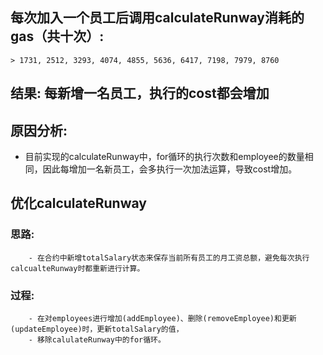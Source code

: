 ## 每次加入一个员工后调用calculateRunway消耗的gas（共十次）: 
	> 1731, 2512, 3293, 4074, 4855, 5636, 6417, 7198, 7979, 8760
## 结果: 每新增一名员工，执行的cost都会增加
## 原因分析: 
- 目前实现的calculateRunway中，for循环的执行次数和employee的数量相同，因此每增加一名新员工，会多执行一次加法运算，导致cost增加。
## 优化calculateRunway
### 思路: 
		- 在合约中新增totalSalary状态来保存当前所有员工的月工资总额，避免每次执行calcualteRunway时都重新进行计算。
### 过程: 
	  	- 在对employees进行增加(addEmployee)、删除(removeEmployee)和更新(updateEmployee)时，更新totalSalary的值，
	  	- 移除calulateRunway中的for循环。
